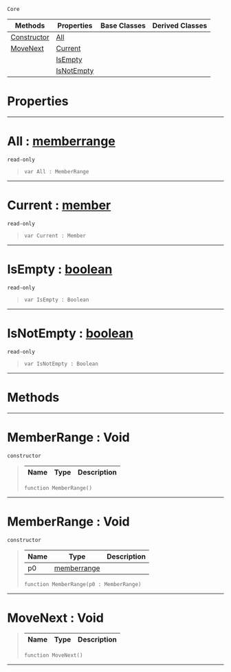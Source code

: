  `Core`

|Methods|Properties|Base Classes|Derived Classes|
|---|---|---|---|
|[ Constructor](memberrange.md#memberrange-void)|[ All](memberrange.md#all-zilch-engine-document)| | |
|[ MoveNext](memberrange.md#movenext-void)|[ Current](memberrange.md#current-zilch-engine-docu)| | |
| |[ IsEmpty](memberrange.md#isempty-zilch-engine-docu)| | |
| |[ IsNotEmpty](memberrange.md#isnotempty-zilch-engine-d)| | |


 #  Properties


---  
 #  All : [memberrange](memberrange.md)

 `read-only`

> 
> ``` lang=cpp, name=Nada
> var All : MemberRange


---  
 #  Current : [member](member.md)

 `read-only`

> 
> ``` lang=cpp, name=Nada
> var Current : Member


---  
 #  IsEmpty : [boolean](boolean.md)

 `read-only`

> 
> ``` lang=cpp, name=Nada
> var IsEmpty : Boolean


---  
 #  IsNotEmpty : [boolean](boolean.md)

 `read-only`

> 
> ``` lang=cpp, name=Nada
> var IsNotEmpty : Boolean


---  
 #  Methods


---  
 #  MemberRange : Void

 `constructor`

> 
> |Name|Type|Description|
> |---|---|---|
> ``` lang=cpp, name=Nada
> function MemberRange()
> ``` 


---  
 #  MemberRange : Void

 `constructor`

> 
> |Name|Type|Description|
> |---|---|---|
> |p0|[memberrange](memberrange.md)| |
> ``` lang=cpp, name=Nada
> function MemberRange(p0 : MemberRange)
> ``` 


---  
 #  MoveNext : Void

> 
> |Name|Type|Description|
> |---|---|---|
> ``` lang=cpp, name=Nada
> function MoveNext()
> ``` 


---  
 

 
